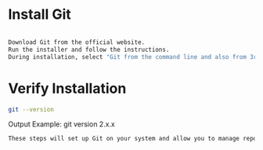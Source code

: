 # Install Git

```bash

Download Git from the official website.
Run the installer and follow the instructions.
During installation, select "Git from the command line and also from 3rd-party software" to use Git in CMD.

```

# Verify Installation

```bash
git --version

```

Output Example: git version 2.x.x


```bash
These steps will set up Git on your system and allow you to manage repositories. Let me know if you need further guidance!
```

